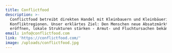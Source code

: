 ```yaml
---
title: Conflictfood
description: >-
  Conflictfood betreibt direkten Handel mit Kleinbauern und Kleinbäuerinnen aus
  Konfliktregionen. Unser erklärtes Ziel: Den Menschen neue Absatzmärkte
  eröffnen, lokale Strukturen stärken - Armut- und Fluchtursachen bekämpfen. 
email: info@conflictfood.com
link: 'https://conflictfood.com/'
image: /uploads/conflictfood.jpg
---
```


